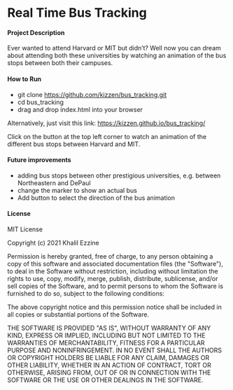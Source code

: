 # Real Time Bus Tracking

#### Project Description

Ever wanted to attend Harvard or MIT but didn’t? Well now you can dream about attending both these universities by watching an animation of the bus stops between both their campuses. 

#### How to Run

- git clone https://github.com/kizzen/bus_tracking.git
- cd bus_tracking
- drag and drop index.html into your browser

Alternatively, just visit this link: https://kizzen.github.io/bus_tracking/

Click on the button at the top left corner to watch an animation of the different bus stops between Harvard and MIT.

#### Future improvements

- adding bus stops between other prestigious universities, e.g. between Northeastern and DePaul
- change the marker to show an actual bus
- Add button to select the direction of the bus animation

#### License

MIT License

Copyright (c) 2021 Khalil Ezzine

Permission is hereby granted, free of charge, to any person obtaining a copy of this software and associated documentation files (the "Software"), to deal in the Software without restriction, including without limitation the rights to use, copy, modify, merge, publish, distribute, sublicense, and/or sell copies of the Software, and to permit persons to whom the Software is furnished to do so, subject to the following conditions:

The above copyright notice and this permission notice shall be included in all copies or substantial portions of the Software.

THE SOFTWARE IS PROVIDED "AS IS", WITHOUT WARRANTY OF ANY KIND, EXPRESS OR IMPLIED, INCLUDING BUT NOT LIMITED TO THE WARRANTIES OF MERCHANTABILITY, FITNESS FOR A PARTICULAR PURPOSE AND NONINFRINGEMENT. IN NO EVENT SHALL THE AUTHORS OR COPYRIGHT HOLDERS BE LIABLE FOR ANY CLAIM, DAMAGES OR OTHER LIABILITY, WHETHER IN AN ACTION OF CONTRACT, TORT OR OTHERWISE, ARISING FROM, OUT OF OR IN CONNECTION WITH THE SOFTWARE OR THE USE OR OTHER DEALINGS IN THE SOFTWARE.
